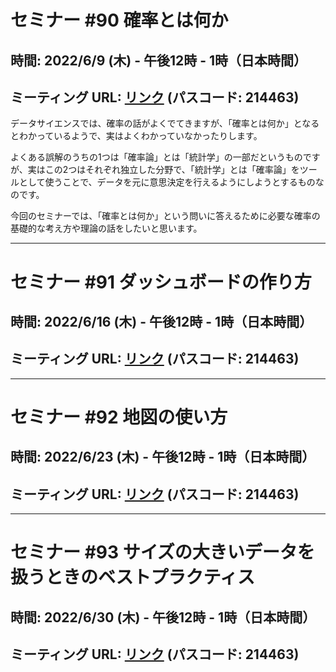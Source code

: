 # セミナー #90 確率とは何か

## 時間: 2022/6/9 (木) - 午後12時 - 1時（日本時間）

## ミーティング URL: [リンク](https://us02web.zoom.us/j/331585134?pwd=VGVyeXBRWjFMT2hESFdhSU45Z2d0dz09) (パスコード: 214463)

データサイエンスでは、確率の話がよくでてきますが、「確率とは何か」となるとわかっているようで、実はよくわかっていなかったりします。

よくある誤解のうちの1つは「確率論」とは「統計学」の一部だというものですが、実はこの2つはそれぞれ独立した分野で、「統計学」とは「確率論」をツールとして使うことで、データを元に意思決定を行えるようにしようとするものなのです。

今回のセミナーでは、「確率とは何か」という問いに答えるために必要な確率の基礎的な考え方や理論の話をしたいと思います。

----

# セミナー #91 ダッシュボードの作り方

## 時間: 2022/6/16 (木) - 午後12時 - 1時（日本時間）

## ミーティング URL: [リンク](https://us02web.zoom.us/j/331585134?pwd=VGVyeXBRWjFMT2hESFdhSU45Z2d0dz09) (パスコード: 214463)


----

# セミナー #92 地図の使い方

## 時間: 2022/6/23 (木) - 午後12時 - 1時（日本時間）

## ミーティング URL: [リンク](https://us02web.zoom.us/j/331585134?pwd=VGVyeXBRWjFMT2hESFdhSU45Z2d0dz09) (パスコード: 214463)

----

# セミナー #93 サイズの大きいデータを扱うときのベストプラクティス

## 時間: 2022/6/30 (木) - 午後12時 - 1時（日本時間）

## ミーティング URL: [リンク](https://us02web.zoom.us/j/331585134?pwd=VGVyeXBRWjFMT2hESFdhSU45Z2d0dz09) (パスコード: 214463)
